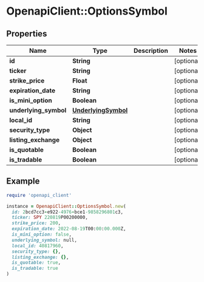 # OpenapiClient::OptionsSymbol

## Properties

| Name | Type | Description | Notes |
| ---- | ---- | ----------- | ----- |
| **id** | **String** |  | [optional] |
| **ticker** | **String** |  | [optional] |
| **strike_price** | **Float** |  | [optional] |
| **expiration_date** | **String** |  | [optional] |
| **is_mini_option** | **Boolean** |  | [optional] |
| **underlying_symbol** | [**UnderlyingSymbol**](UnderlyingSymbol.md) |  | [optional] |
| **local_id** | **String** |  | [optional] |
| **security_type** | **Object** |  | [optional] |
| **listing_exchange** | **Object** |  | [optional] |
| **is_quotable** | **Boolean** |  | [optional] |
| **is_tradable** | **Boolean** |  | [optional] |

## Example

```ruby
require 'openapi_client'

instance = OpenapiClient::OptionsSymbol.new(
  id: 2bcd7cc3-e922-4976-bce1-9858296801c3,
  ticker: SPY 220819P00200000,
  strike_price: 200,
  expiration_date: 2022-08-19T00:00:00.000Z,
  is_mini_option: false,
  underlying_symbol: null,
  local_id: 40817960,
  security_type: {},
  listing_exchange: {},
  is_quotable: true,
  is_tradable: true
)
```

